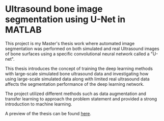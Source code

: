 # Ultrasound bone image segmentation using U-Net in MATLAB

This project is my Master's thesis work where automated image segmentation was performed on both simulated and real Ultrasound images of
bone surfaces using a specific convolutional neural network called a "U-net". 

This thesis introduces the concept of training the deep learning methods with large-scale simulated bone ultrasound data and investigating
how using large-scale simulated data along with limited real ultrasound data affects the segmentation performance of the deep learning network.

The project utilized different methods such as data augmentation and transfer learning to approach the problem statement and provided 
a strong introduction to machine learning.

A preview of the thesis can be found [here](https://www.proquest.com/openview/5e5b84dd684c01f97aaaa8a7d7724319/1?pq-origsite=gscholar&cbl=18750&diss=y).

